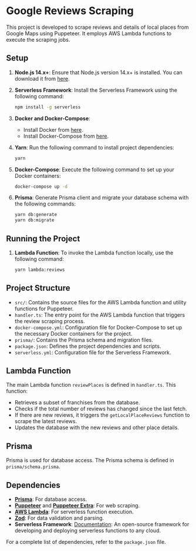 # Google Reviews Scraping

This project is developed to scrape reviews and details of local places from Google Maps using Puppeteer. It employs AWS Lambda functions to execute the scraping jobs.

## Setup

1. **Node.js 14.x+**: Ensure that Node.js version 14.x+ is installed. You can download it from [here](https://nodejs.org/).

2. **Serverless Framework**: Install the Serverless Framework using the following command:
    ```bash
    npm install -g serverless
    ```

3. **Docker and Docker-Compose**:
    - Install Docker from [here](https://www.docker.com/get-started).
    - Install Docker-Compose from [here](https://docs.docker.com/compose/install/).

4. **Yarn**: Run the following command to install project dependencies:
    ```bash
    yarn
    ```

5. **Docker-Compose**: Execute the following command to set up your Docker containers:
    ```bash
    docker-compose up -d
    ```

6. **Prisma**: Generate Prisma client and migrate your database schema with the following commands:
    ```bash
    yarn db:generate
    yarn db:migrate
    ```

## Running the Project

1. **Lambda Function**: To invoke the Lambda function locally, use the following command:
    ```bash
    yarn lambda:reviews
    ```

## Project Structure

- `src/`: Contains the source files for the AWS Lambda function and utility functions for Puppeteer.
- `handler.ts`: The entry point for the AWS Lambda function that triggers the review scraping process.
- `docker-compose.yml`: Configuration file for Docker-Compose to set up the necessary Docker containers for the project.
- `prisma/`: Contains the Prisma schema and migration files.
- `package.json`: Defines the project dependencies and scripts.
- `serverless.yml`: Configuration file for the Serverless Framework.

## Lambda Function

The main Lambda function `reviewPlaces` is defined in `handler.ts`. This function:
- Retrieves a subset of franchises from the database.
- Checks if the total number of reviews has changed since the last fetch.
- If there are new reviews, it triggers the `getLocalPlaceReviews` function to scrape the latest reviews.
- Updates the database with the new reviews and other place details.

## Prisma

Prisma is used for database access. The Prisma schema is defined in `prisma/schema.prisma`.

## Dependencies

- **[Prisma](https://www.prisma.io/docs/)**: For database access.
- **[Puppeteer](https://pptr.dev/)** and **[Puppeteer Extra](https://github.com/berstend/puppeteer-extra)**: For web scraping.
- **[AWS Lambda](https://aws.amazon.com/lambda/)**: For serverless function execution.
- **[Zod](https://github.com/colinhacks/zod)**: For data validation and parsing.
- **Serverless Framework**: [Documentation](https://www.serverless.com/framework/docs/): An open-source framework for developing and deploying serverless functions to any cloud.

For a complete list of dependencies, refer to the `package.json` file.

